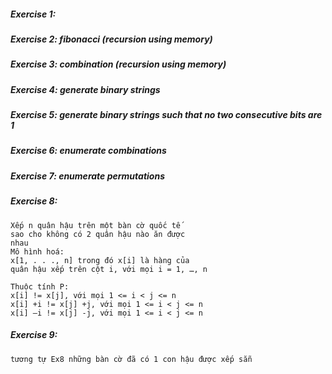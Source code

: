 ##### Exercise 1:
##### Exercise 2: fibonacci (recursion using memory)
##### Exercise 3: combination (recursion using memory)
##### Exercise 4: generate binary strings
##### Exercise 5: generate binary strings such that no two consecutive bits are 1
##### Exercise 6: enumerate combinations
##### Exercise 7: enumerate permutations
##### Exercise 8: 
    Xếp n quân hậu trên một bàn cờ quốc tế
    sao cho không có 2 quân hậu nào ăn được
    nhau
    Mô hình hoá:
    x[1, . . ., n] trong đó x[i] là hàng của
    quân hậu xếp trên cột i, với mọi i = 1, …, n
    
    Thuộc tính P:
    x[i] != x[j], với mọi 1 <= i < j <= n
    x[i] +i != x[j] +j, với mọi 1 <= i < j <= n
    x[i] –i != x[j] -j, với mọi 1 <= i < j <= n
##### Exercise 9:
    tương tự Ex8 những bàn cờ đã có 1 con hậu được xếp sẵn
